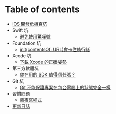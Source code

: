 # Table of contents

* [iOS 開發危機百坑](README.md)
* Swift 坑
  * [避免使用驚嘆號](swift-pitfalls/avoid-exclamation.md)
* Foundation 坑
  * [init\(contentsOf: URL\)會卡住執行緒](foundation-pitfalls/contentsof-url.md)
* Xcode 坑
  * [下載 Xcode 的正確姿勢](xcode-pitfalls/download-xcode.md)
* 第三方軟體坑
  * [你在用的 SDK 值得信任嗎？](third-party-pitfalls/trusting-sdks.md)
* Git 坑
  * [Git 不能保證專案在每台電腦上的狀態完全一樣](git-pitfalls/git-cannot-promise.md)
* 習慣問題
  * [熬夜寫程式](bad-habits/late-night.md)
* [更新日誌](changelog.md)

